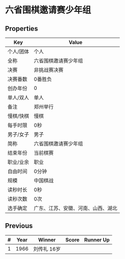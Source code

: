 # 六省围棋邀请赛少年组

## Properties

| Key | Value |
| --- | ----- |
| 个人/团体 | 个人 |
| 全称 | 六省围棋邀请赛少年组 |
| 决赛 | 非挑战赛决赛 |
| 决赛番数 | 0番胜负 |
| 创办年份 | 0 |
| 单人/双人 | 单人 |
| 备注 | 郑州举行 |
| 慢棋/快棋 | 慢棋 |
| 每手时限 | 0秒 |
| 男子/女子 | 男子 |
| 简称 | 六省围棋邀请赛少年组 |
| 结束年份 | 当前棋赛 |
| 职业/业余 | 职业 |
| 自由时间 | 0分钟 |
| 规模 | 中国棋战 |
| 读秒时长 | 0秒 |
| 读秒次数 | 0次 |
| 选手确定 | 广东、江苏、安徽、河南、山西、湖北 |

## Previous

| # | Year | Winner | Score | Runner Up |
| --- | --- | --- | --- | --- |
| 1 | 1966 | 刘传礼 16岁 |  |  |

